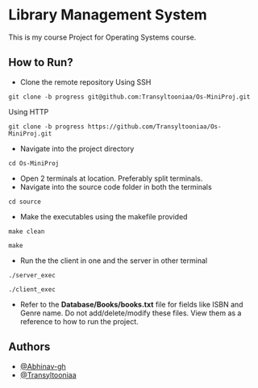 
# Library Management System

This is my course Project for Operating Systems course.

## How to Run?

- Clone the remote repository 
Using SSH
```
git clone -b progress git@github.com:Transyltooniaa/Os-MiniProj.git
```
Using HTTP
```
git clone -b progress https://github.com/Transyltooniaa/Os-MiniProj.git
```
- Navigate into the project directory
```
cd Os-MiniProj
```
- Open 2 terminals at location. Preferably split terminals.
- Navigate into the source code folder in both the terminals
```
cd source
```
- Make the executables using the makefile provided
```
make clean
```
```
make
```
- Run the the client in one and the server in other terminal  
```
./server_exec
```
```
./client_exec
```
- Refer to the **Database/Books/books.txt** file for fields like ISBN and Genre name. Do not add/delete/modify these files. View them as a reference to how to run the project.
## Authors

- [@Abhinav-gh](https://www.github.com/Abhinav-gh)
- [@Transyltooniaa](https://github.com/Transyltooniaa)
